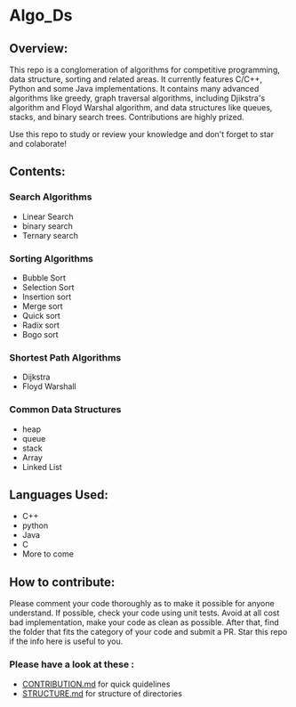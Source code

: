 # Algo_Ds


## Overview:
This repo is a conglomeration of algorithms for competitive programming, data structure, sorting and related areas. It currently features C/C++, Python and some Java implementations. It contains many advanced algorithms like greedy, graph traversal algorithms, including Djikstra's algorithm and Floyd Warshal algorithm, and data structures like queues, stacks, and binary search trees. Contributions are highly prized.

Use this repo to study or review your knowledge and don't forget to star and colaborate!

## Contents:

### Search Algorithms
 - Linear Search
 - binary search
 - Ternary search

### Sorting Algorithms

 - Bubble Sort
 - Selection Sort
 - Insertion sort
 - Merge sort
 - Quick sort
 - Radix sort
 - Bogo sort

### Shortest Path Algorithms

 - Dijkstra
 - Floyd Warshall

### Common Data Structures

 - heap
 - queue
 - stack
 - Array
 - Linked List

## Languages Used:

 - C++
 - python
 - Java 
 - C
 - More to come

## How to contribute:

Please comment your code thoroughly as to make it possible for anyone understand.
If possible, check your code using unit tests. 
Avoid at all cost bad implementation, make your code as clean as possible.
After that, find the folder that fits the category of your code and submit a PR.
Star this repo if the info here is useful to you.

### Please have a look at these :
 - [CONTRIBUTION.md](https://github.com/srbcheema1/Algo_Ds/blob/master/CONTRIBUTION.md) for quick quidelines
 - [STRUCTURE.md](https://github.com/srbcheema1/Algo_Ds/blob/master/STRUCTURE.md) for structure of directories
